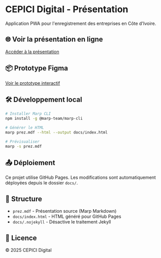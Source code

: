 # CEPICI Digital - Présentation

Application PWA pour l'enregistrement des entreprises en Côte d'Ivoire.

## 🌐 Voir la présentation en ligne

[Accéder à la présentation](https://votre-username.github.io/cepici)

## 📦 Prototype Figma

[Voir le prototype interactif](https://ninth-sepia-54150790.figma.site/)

## 🛠️ Développement local

```bash
# Installer Marp CLI
npm install -g @marp-team/marp-cli

# Générer le HTML
marp prez.mdf --html --output docs/index.html

# Prévisualiser
marp -s prez.mdf
```

## 📤 Déploiement

Ce projet utilise GitHub Pages. Les modifications sont automatiquement déployées depuis le dossier `docs/`.

## 📝 Structure

- `prez.mdf` - Présentation source (Marp Markdown)
- `docs/index.html` - HTML généré pour GitHub Pages
- `docs/.nojekyll` - Désactive le traitement Jekyll

## 📄 Licence

© 2025 CEPICI Digital
